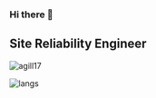 ### Hi there 👋

## Site Reliability Engineer
<p align="left"> <img src="https://komarev.com/ghpvc/?username=agill17&label=Profile%20views&color=0e75b6&style=flat" alt="agill17" /> </p>

![langs](https://github-readme-stats.vercel.app/api/top-langs/?username=agill17&theme=dracula)


